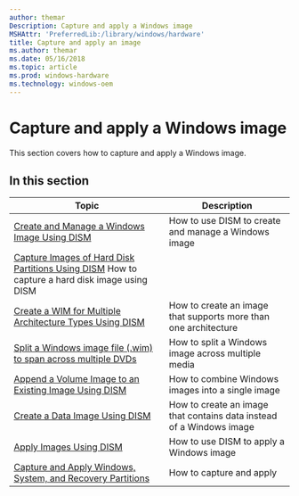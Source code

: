 ```yaml
---
author: themar
Description: Capture and apply a Windows image
MSHAttr: 'PreferredLib:/library/windows/hardware'
title: Capture and apply an image
ms.author: themar
ms.date: 05/16/2018
ms.topic: article
ms.prod: windows-hardware
ms.technology: windows-oem
---
```


# Capture and apply a Windows image

This section covers how to capture and apply a Windows image.

 ## In this section

| Topic | Description |
|  --- | ---  |
| [Create and Manage a Windows Image Using DISM](create-and-manage-a-windows-image-using-dism.md) | How to use DISM to create and manage a Windows image |
| [Capture Images of Hard Disk Partitions Using DISM](capture-images-of-hard-disk-partitions-using-dism.md) How to capture a hard disk image using DISM |
| [Create a WIM for Multiple Architecture Types Using DISM](create-a-wim-for-multiple-architecture-types-using-dism.md) | How to create an image that supports more than one architecture |
| [Split a Windows image file (.wim) to span across multiple DVDs](split-a-windows-image--wim--file-to-span-across-multiple-dvds.md) | How to split a Windows image across multiple media |
| [Append a Volume Image to an Existing Image Using DISM](append-a-volume-image-to-an-existing-image-using-dism--s14.md) | How to combine Windows images into a single image |
| [Create a Data Image Using DISM](create-a-data-image-using-dism.md) | How to create an image that contains data instead of a Windows image |
| [Apply Images Using DISM](apply-images-using-dism.md) | How to use DISM to apply a Windows image |
| [Capture and Apply Windows, System, and Recovery Partitions](capture-and-apply-windows-system-and-recovery-partitions.md) | How to capture and apply |
